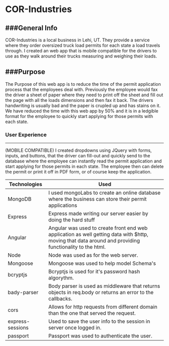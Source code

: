 # COR-Industries

###General Info
-------------------------------------------
COR-Industries is a local business in Lehi, UT. They provide a service where they order oversized truck load permits for each state a load travels through. I created an web app that is mobile compatible for the drivers to use as they walk around their trucks measuring and weighing their loads. 

###Purpose
-------------------------------------------
The Purpose of this web app is to reduce the time of the permit application process that the employees deal with. Previously the employee would fax the driver a sheet of paper where they need to print off the sheet and fill out the page with all the loads dimensions and then fax it back. The drivers handwriting is usually bad and the paper is crupled up and has stains on it. We have reduced the time with this web app by 50% and it is in a ledgible format for the employee to quickly start applying for those permits with each state.

### User Experience
-------------------------------------------
(MOBILE COMPATIBLE) I created dropdowns using JQuery with forms, inputs, and buttons, that the driver can fill-out and quickly send to the database where the employee can instantly read the permit application and start applying for those permits in each state. The employee then can delete the permit or print it off in PDF form, or of course keep the application.


|Technologies|Used|
|-------|-------|
|MongoDB| I used mongoLabs to create an online database where the business can store their permit applications|
|Express|Express made writing our server easier by doing the hard stuff|
|Angular|Angular was used to create front end web application as well getting data with $http, moving that data around and providing functionality to the html.|
|Node|Node was used as for the web server.|
|Mongoose|Mongoose was used to help model Schema's|
|bcryptjs|Bcryptjs is used for it's password hash algorythm. |
|bady-parser|Body parser is used as middleware that returns objects in req.body or returns an error to the callbacks.|
|cors|Allows for http requests from different domain than the one that served the request.|
|express-sessions|Used to save the user info to the session in server once logged in.|
|passport|Passport was used to authenticate the user.|
